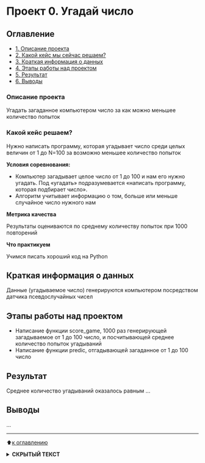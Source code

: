 # Проект 0. Угадай число


## Оглавление
* [1. Описание проекта](#Описание-проекта)
* [2. Какой кейс мы сейчас решаем?](#Какой-кейс-решаем)
* [3. Краткая информация о данных](#Краткая-информация-о-данных)
* [4. Этапы работы над проектом](#Этапы-работы-над-проектом)
* [5. Результат](#Результат)
* [6. Выводы](#Выводы)


### Описание проекта

Угадать загаданное компьютером число за как можно меньшее количество попыток


### Какой кейс решаем?

Нужно написать программу, которая угадывает число среди целых величин от 1 до N=100 за возможно меньшее количество попыток 


**Условия соревнования:**
- Компьютер загадывает целое число от 1 до 100 и нам его нужно угадать. Под «угадать» подразумевается «написать программу, которая подбирает число».
- Алгоритм учитывает информацию о том, больше или меньше случайное число нужного нам


**Метрика качества**

Результаты оцениваются по среднему количеству попыток при 1000 повторений


**Что практикуем**

Учимся писать хороший код на Python


## Краткая информация о данных

Данные (угадываемое число) генерируются компьютером посредством датчика псевдослучайных чисел


## Этапы работы над проектом

- Написание функции score_game, 1000 раз генерирующей загадываемое от 1 до 100 число, и посчитывающей среднее количество попыток угадываний
- Написание функции predic, отгадывающей загаданное от 1 до 100 число


## Результат

Среднее количество угадываний оказалось равным ... 

## Выводы

...

***

:arrow_up:[к оглавлению](#Оглавление)

</b></details>
<details>
<summary> <b>СКРЫТЫЙ ТЕКСТ</b> </summary><br><b>

![](https://github.com/Vladis-GitHub/sf_data_sciense/blob/main/MISC/WhatAreYouDoingHere.jpg "Простите за фривольность")

    А что Вы ожидали здесь увидеть?
</b></details>